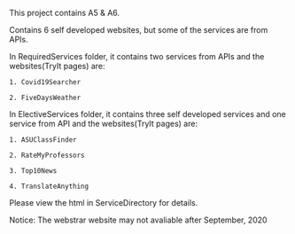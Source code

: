 This project contains A5 & A6. 

Contains 6 self developed websites, but some of the services are from APIs.

In RequiredServices folder, it contains two services from APIs and the websites(TryIt pages) are:

    1. Covid19Searcher
    
    2. FiveDaysWeather

In ElectiveServices folder, it contains three self developed services and one service from API and the websites(TryIt pages) are:

    1. ASUClassFinder
    
    2. RateMyProfessors
    
    3. Top10News
    
    4. TranslateAnything
    
Please view the html in ServiceDirectory for details.

Notice: The webstrar website may not avaliable after September, 2020
